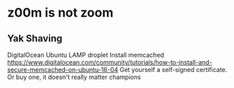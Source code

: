 # z00m is not zoom

## Yak Shaving

DigitalOcean Ubuntu LAMP droplet
Install memcached https://www.digitalocean.com/community/tutorials/how-to-install-and-secure-memcached-on-ubuntu-16-04
Get yourself a self-signed certificate. Or buy one, it doesn't really matter champions



